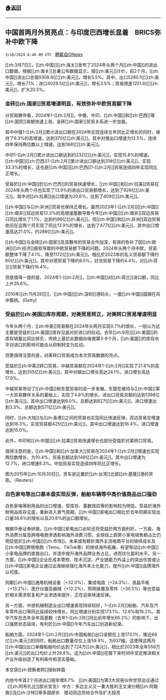 ###  [:house:返回](README.md)
---


## 中国首两月外贸亮点：与印度巴西增长显着　BRICS弥补中欧下降
`3/10/2024 6:48 AM UTC ` [轉載自GNews](https://gnews.org/articles/2381213)

[[zh:3月7日]]，[[zh:中国]][[zh:海关]]发布了2024年头两个月[[zh:中国]]的进出口数据。根据[[zh:海关]]总署公布数据显示，按[[zh:美元]]计价，前2个月，[[zh:中国]]进出口总值9308.6亿[[zh:美元]]，增长5.5%。其中，出口5280.1亿[[zh:美元]]，增长7.1%；进口4028.5亿[[zh:美元]]，增长3.5%；贸易顺差1251.6亿[[zh:美元]]，扩大20.5%。

### 金砖[[zh:国家]]贸易增速明显，有效弥补中欧贸易额下降

分贸易夥伴看，2024年1-[[zh:2月]]，中俄、中印、[[zh:中国]]和[[zh:巴西]]等[[zh:国贸]]易额快速上涨，金砖[[zh:国家]]贸易关系进一步加强。

其中中俄1-[[zh:2月]]累计进出口额在2024年实现连续五年同比正增长的同时，保持了9.3%的高增速，达到370亿[[zh:美元]]。其中对俄出口增速为12.5%，连续四年保持两位数以上增速，达到168亿[[zh:美元]]。

中印1-[[zh:2月]]累计进出口额达到约232亿[[zh:美元]]，实现15.8%的增速。[[zh:中国]][[zh:巴西]]1-[[zh:2月]]累计进出口额达到318亿[[zh:美元]]，实现33.3%的增长，这也是[[zh:中国]][[zh:巴西]]1-[[zh:2月]]贸易连续四年实现同比正增长。

受益於[[zh:中国]]於[[zh:巴西]]的贸易快速增长，[[zh:中国]]和[[zh:拉美]]贸易在2024年头两个月也实现了13.9%的进出口贸易额增长，达到了826亿[[zh:美元]]。其中对[[zh:拉美]]出口增速为20.6%，达到了409亿[[zh:美元]]。

[[zh:中国]]与[[zh:非洲]]贸易也保持正增长。虽然2023年1-[[zh:2月]][[zh:中国]][[zh:南非]]双边贸易12.3%的高增速基数导致今年[[zh:中国]][[zh:南非]]双边贸易只同比增长了1.1%，达到约96亿[[zh:美元]]。但[[zh:中国]]和[[zh:非洲]]双边贸易依旧在这两个月实现了同比13.9%的增长，达到了477亿[[zh:美元]]，其中出口增速高达21.0%，约288亿[[zh:美元]]。

[[zh:中国]]与金砖[[zh:国家]]及其夥伴的贸易合作加深，有效的弥补了因[[zh:欧洲]][[zh:经济]]疲软导致的中欧贸易额下降的问题。2024年头两个月中欧，贸易额整体下降了4.1%，降至1172亿[[zh:美元]]。相比於2023年的名义贸易额下降约60亿[[zh:美元]]。其中对德贸易下降约8.5%，对法贸易下降约4.4%，对[[zh:荷兰]]贸易下降约16.4%。

但是值得一提的是，2024年1-[[zh:2月]]，[[zh:中国]]对[[zh:荷兰]]进口额，同比上升26.6%。

2010年[[zh:11月28日]]，[[zh:中国]][[zh:深圳]]港码头，一面[[zh:中国]]国旗在风中飘扬。(Getty)

### 受益於[[zh:美国]]库存周期，对美贸易转正，对美转口贸易增速明显

今年头两个月，[[zh:中美]]贸易额在2024年头两月实现0.7%的增长，一般认为这主要是受益於[[zh:美国]]库存见底对於进口的拉动。去年[[zh:9月]][[zh:美国]]的库存销量比同比转负，传统上基於此数据向後推算3-6个月，[[zh:美国]]的库存水平对进口的影响可能会从抑制转变为拉动。

但更值得注意的是，对美转口贸易成为本次贸易数据的亮点。

受益於[[zh:中美]]转口贸易，中越贸易额在2024年1-[[zh:2月]]实现了21.6%的高增长，达到355亿[[zh:美元]]，其中对越出口增长高达24.1%，进口增长高达17.9%。

中越贸易带动了[[zh:中国]]和东盟贸易的进一步发展。东盟在维持与[[zh:中国]]第一大贸易夥伴关系的基础上，实现了4.8%的增长，进出口贸易总额的达到1398亿[[zh:美元]]。其中出口增速达到6.0%，总额达到827亿[[zh:美元]]，进口增速达到3.3%，总额达到571亿[[zh:美元]]。

同时，[[zh:大陆]]与[[zh:香港]]之间的贸易也实现同比快速反弹，双边贸易在增速达到16.3%，实现贸易额425亿[[zh:美元]]，其中出口增速达到16.4%，进口增速达到15.0%。

此外，中印和[[zh:中国]][[zh:拉美]]贸易快速增长也部份受益於对美转口贸易。

值得注意的是，[[zh:中国]]和[[zh:加拿大]]贸易在2024年1-[[zh:2月]]增速也实现两位数增长，为10.4%，贸易总额达到148亿[[zh:美元]]。其中出口增速为12.7%，进口增速8.3%。中加贸易实现连续四年同比正增长。

图为2015年[[zh:10月30日]]，货车驶近置於[[zh:台湾]]北部[[zh:基隆]]港的货柜。（Reuters）

### 白色家电等出口基本盘实现反弹，船舶车辆等中高价值商品出口强劲

白色家电等耐用品的出口增速，受库存、基数效应等的影响较为明显。受益於海外耐用品库存见底，重新进入景气周期，[[zh:中国]]家电出口相比於去年同期实现出口量38.6%的增长以及20.8%的出口额增长。

根据华泰证券研报，[[zh:中国]]家电出口此轮还将受益於两方面利好。一方面，海外消费分层及跨境电商渗透影响海外消费习惯，全球线上厨房小家电销售额占比仍明显低於[[zh:中国]][[zh:市场]]，未来或有赖於海外主流电商平台的继续成长及[[zh:中国]]跨境电商（Temu、TikTok等）的继续海外拓展，有望带动[[zh:中国]]小家电品牌的直接出口，并逐步提升海外品牌业务占比，进而优化盈利水平。另一方面，[[zh:中国]]企业在成本管控、技术沉淀、产业链能力外溢上的突出优势或让[[zh:中国]]家电企业通过出海继续强化海外本土化能力，提升[[zh:中国]]品牌海外认可度。

同期[[zh:中国]]通用机械设备（+32.0%）、集成电路（+24.3%）、液晶平板（+13.2%）、医疗仪器及器械（+12.2%）、照明装置及零件（+30.5%）等也受益於相关需求恢复和产业渗透率提升，正在迎来快速反弹。

另一方面，中游机械制造业出口增速表现持续较好，1-[[zh:2月]]船舶、汽车及汽车零件出口等同比延续较快增长，同比增速分别实现173.1%、12.6%和16.2%。其中汽车在去年全年高基数（去年1-[[zh:2月]]同比前年增长65.2%）的影响下，出口强势状态延续，有利於[[zh:中国]]今年汽车出口创造新纪录。

船舶方面，2024年1-[[zh:2月]][[zh:中国船舶]]出口金额在上涨173.1%，接近68亿[[zh:美元]]的同时，船舶出口数量仅仅上涨59.9%，为937艘。这使得这两月[[zh:中国]]出口单艘船舶均价达到了724万[[zh:美元]]，相比於2023年全年558万[[zh:美元]]的出口均价上升29.8%。这为[[zh:中国]]在接下来时间中坚定推进相关产业升级创造了有利条件和坚实基础。

本文获[[zh:观察者网]]授权转载

内地今年首2个月进出口按年增8.7%　[[zh:美国]]为第3大贸易伙伴世贸会议通过《[[zh:阿布扎比]]部长宣言》 中方：多边主义又一重大胜利王文涛分晤[[zh:阿联酋]]及[[zh:沙特]]等多国部长　推动双边贸经合作及扩大投资
